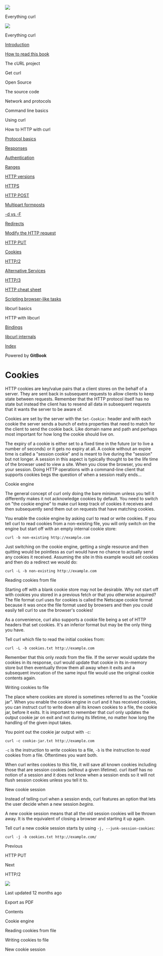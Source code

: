 <a href="../index.html" class="link-a079aa82--primary-53a25e66--logoLink-10d08504"></a>

<img src="https://gblobscdn.gitbook.com/orgs%2F-LxuH0qSm4xO9nWfEBlB%2Favatar.png?alt=media" class="image-67b14f24--avatar-1c1d03ec" />

<span class="text-4505230f--UIH400-4e41e82a--textContentFamily-49a318e1--spaceNameText-677c2969">Everything curl</span>

<a href="../index.html" class="link-a079aa82--primary-53a25e66--logoLink-10d08504"></a>

<img src="https://gblobscdn.gitbook.com/orgs%2F-LxuH0qSm4xO9nWfEBlB%2Favatar.png?alt=media" class="image-67b14f24--avatar-1c1d03ec" />

<span class="text-4505230f--UIH400-4e41e82a--textContentFamily-49a318e1--spaceNameText-677c2969">Everything curl</span>

<a href="../index.html" class="navButton-94f2579c--navButtonClickable-161b88ca"><span class="text-4505230f--UIH300-2063425d--textContentFamily-49a318e1--navButtonLabel-14a4968f">Introduction</span></a>

<a href="../how-to-read.html" class="navButton-94f2579c--navButtonClickable-161b88ca"><span class="text-4505230f--UIH300-2063425d--textContentFamily-49a318e1--navButtonLabel-14a4968f">How to read this book</span></a>

<span class="text-4505230f--UIH300-2063425d--textContentFamily-49a318e1--navButtonLabel-14a4968f">The cURL project</span>

<span class="text-4505230f--UIH300-2063425d--textContentFamily-49a318e1--navButtonLabel-14a4968f">Get curl</span>

<span class="text-4505230f--UIH300-2063425d--textContentFamily-49a318e1--navButtonLabel-14a4968f">Open Source</span>

<span class="text-4505230f--UIH300-2063425d--textContentFamily-49a318e1--navButtonLabel-14a4968f">The source code</span>

<span class="text-4505230f--UIH300-2063425d--textContentFamily-49a318e1--navButtonLabel-14a4968f">Network and protocols</span>

<span class="text-4505230f--UIH300-2063425d--textContentFamily-49a318e1--navButtonLabel-14a4968f">Command line basics</span>

<span class="text-4505230f--UIH300-2063425d--textContentFamily-49a318e1--navButtonLabel-14a4968f">Using curl</span>

<span class="text-4505230f--UIH300-2063425d--textContentFamily-49a318e1--navButtonLabel-14a4968f">How to HTTP with curl</span>

<a href="basics.html" class="navButton-94f2579c--pageItemWithChildrenNested-2c5d8183--navButtonClickable-161b88ca"><span class="text-4505230f--UIH300-2063425d--textContentFamily-49a318e1--navButtonLabel-14a4968f">Protocol basics</span></a>

<a href="response.html" class="navButton-94f2579c--pageItemWithChildrenNested-2c5d8183--navButtonClickable-161b88ca"><span class="text-4505230f--UIH300-2063425d--textContentFamily-49a318e1--navButtonLabel-14a4968f">Responses</span></a>

<a href="auth.html" class="navButton-94f2579c--pageItemWithChildrenNested-2c5d8183--navButtonClickable-161b88ca"><span class="text-4505230f--UIH300-2063425d--textContentFamily-49a318e1--navButtonLabel-14a4968f">Authentication</span></a>

<a href="ranges.html" class="navButton-94f2579c--pageItemWithChildrenNested-2c5d8183--navButtonClickable-161b88ca"><span class="text-4505230f--UIH300-2063425d--textContentFamily-49a318e1--navButtonLabel-14a4968f">Ranges</span></a>

<a href="versions.html" class="navButton-94f2579c--pageItemWithChildrenNested-2c5d8183--navButtonClickable-161b88ca"><span class="text-4505230f--UIH300-2063425d--textContentFamily-49a318e1--navButtonLabel-14a4968f">HTTP versions</span></a>

<a href="https.html" class="navButton-94f2579c--pageItemWithChildrenNested-2c5d8183--navButtonClickable-161b88ca"><span class="text-4505230f--UIH300-2063425d--textContentFamily-49a318e1--navButtonLabel-14a4968f">HTTPS</span></a>

<a href="post.html" class="navButton-94f2579c--pageItemWithChildrenNested-2c5d8183--navButtonClickable-161b88ca"><span class="text-4505230f--UIH300-2063425d--textContentFamily-49a318e1--navButtonLabel-14a4968f">HTTP POST</span></a>

<a href="multipart.html" class="navButton-94f2579c--pageItemWithChildrenNested-2c5d8183--navButtonClickable-161b88ca"><span class="text-4505230f--UIH300-2063425d--textContentFamily-49a318e1--navButtonLabel-14a4968f">Multipart formposts</span></a>

<a href="postvspost.html" class="navButton-94f2579c--pageItemWithChildrenNested-2c5d8183--navButtonClickable-161b88ca"><span class="text-4505230f--UIH300-2063425d--textContentFamily-49a318e1--navButtonLabel-14a4968f">-d vs -F</span></a>

<a href="redirects.html" class="navButton-94f2579c--pageItemWithChildrenNested-2c5d8183--navButtonClickable-161b88ca"><span class="text-4505230f--UIH300-2063425d--textContentFamily-49a318e1--navButtonLabel-14a4968f">Redirects</span></a>

<a href="requests.html" class="navButton-94f2579c--pageItemWithChildrenNested-2c5d8183--navButtonClickable-161b88ca"><span class="text-4505230f--UIH300-2063425d--textContentFamily-49a318e1--navButtonLabel-14a4968f">Modify the HTTP request</span></a>

<a href="put.html" class="navButton-94f2579c--pageItemWithChildrenNested-2c5d8183--navButtonClickable-161b88ca"><span class="text-4505230f--UIH300-2063425d--textContentFamily-49a318e1--navButtonLabel-14a4968f">HTTP PUT</span></a>

<a href="cookies.html" class="navButton-94f2579c--pageItemWithChildrenNested-2c5d8183--navButtonClickable-161b88ca--navButtonOpened-6a88552e"><span class="text-4505230f--UIH300-2063425d--textContentFamily-49a318e1--navButtonLabel-14a4968f">Cookies</span></a>

<a href="http2.html" class="navButton-94f2579c--pageItemWithChildrenNested-2c5d8183--navButtonClickable-161b88ca"><span class="text-4505230f--UIH300-2063425d--textContentFamily-49a318e1--navButtonLabel-14a4968f">HTTP/2</span></a>

<a href="altsvc.html" class="navButton-94f2579c--pageItemWithChildrenNested-2c5d8183--navButtonClickable-161b88ca"><span class="text-4505230f--UIH300-2063425d--textContentFamily-49a318e1--navButtonLabel-14a4968f">Alternative Services</span></a>

<a href="http3.html" class="navButton-94f2579c--pageItemWithChildrenNested-2c5d8183--navButtonClickable-161b88ca"><span class="text-4505230f--UIH300-2063425d--textContentFamily-49a318e1--navButtonLabel-14a4968f">HTTP/3</span></a>

<a href="cheatsheet.html" class="navButton-94f2579c--pageItemWithChildrenNested-2c5d8183--navButtonClickable-161b88ca"><span class="text-4505230f--UIH300-2063425d--textContentFamily-49a318e1--navButtonLabel-14a4968f">HTTP cheat sheet</span></a>

<a href="browserlike.html" class="navButton-94f2579c--pageItemWithChildrenNested-2c5d8183--navButtonClickable-161b88ca"><span class="text-4505230f--UIH300-2063425d--textContentFamily-49a318e1--navButtonLabel-14a4968f">Scripting browser-like tasks</span></a>

<span class="text-4505230f--UIH300-2063425d--textContentFamily-49a318e1--navButtonLabel-14a4968f">libcurl basics</span>

<span class="text-4505230f--UIH300-2063425d--textContentFamily-49a318e1--navButtonLabel-14a4968f">HTTP with libcurl</span>

<a href="../bindings.html" class="navButton-94f2579c--navButtonClickable-161b88ca"><span class="text-4505230f--UIH300-2063425d--textContentFamily-49a318e1--navButtonLabel-14a4968f">Bindings</span></a>

<a href="../internals.html" class="navButton-94f2579c--navButtonClickable-161b88ca"><span class="text-4505230f--UIH300-2063425d--textContentFamily-49a318e1--navButtonLabel-14a4968f">libcurl internals</span></a>

<a href="../bookindex.html" class="navButton-94f2579c--navButtonClickable-161b88ca"><span class="text-4505230f--UIH300-2063425d--textContentFamily-49a318e1--navButtonLabel-14a4968f">Index</span></a>

<a href="https://www.gitbook.com/?utm_source=content&amp;utm_medium=trademark&amp;utm_campaign=curl-1" class="reset-3c756112--trademark-a8da4b94"></a>

<span class="text-4505230f--TextH200-a3425406--textUIFamily-5ebd8e40">Powered by **GitBook**</span>

<span class="text-4505230f--DisplayH900-bfb998fa--textContentFamily-49a318e1">Cookies</span>
============================================================================================

<span class="text-4505230f--UIH300-2063425d--textUIFamily-5ebd8e40--text-8ee2c8b2"></span>

<span class="text-4505230f--UIH300-2063425d--textUIFamily-5ebd8e40--text-8ee2c8b2"></span>

<span class="text-4505230f--TextH400-3033861f--textContentFamily-49a318e1"><span data-key="2a85639aa89c47269c3c69075221440a"><span data-offset-key="2a85639aa89c47269c3c69075221440a:0">HTTP cookies are key/value pairs that a client stores on the behalf of a server. They are sent back in subsequent requests to allow clients to keep state between requests. Remember that the HTTP protocol itself has no state but instead the client has to resend all data in subsequent requests that it wants the server to be aware of.</span></span></span>

<span class="text-4505230f--TextH400-3033861f--textContentFamily-49a318e1"><span data-key="f4bc2bcbe9b147c688b8f2821f3cdc8a"><span data-offset-key="f4bc2bcbe9b147c688b8f2821f3cdc8a:0">Cookies are set by the server with the </span><span data-offset-key="f4bc2bcbe9b147c688b8f2821f3cdc8a:1">`Set-Cookie:`</span><span data-offset-key="f4bc2bcbe9b147c688b8f2821f3cdc8a:2"> header and with each cookie the server sends a bunch of extra properties that need to match for the client to send the cookie back. Like domain name and path and perhaps most important for how long the cookie should live on.</span></span></span>

<span class="text-4505230f--TextH400-3033861f--textContentFamily-49a318e1"><span data-key="846d7abea5224e08b22a2d7a0d9635dd"><span data-offset-key="846d7abea5224e08b22a2d7a0d9635dd:0">The expiry of a cookie is either set to a fixed time in the future (or to live a number of seconds) or it gets no expiry at all. A cookie without an expire time is called a "session cookie" and is meant to live during the "session" but not longer. A session in this aspect is typically thought to be the life time of the browser used to view a site. When you close the browser, you end your session. Doing HTTP operations with a command-line client that supports cookies begs the question of when a session really ends…</span></span></span>

<span class="text-4505230f--HeadingH700-04e1a2a3--textContentFamily-49a318e1"><span data-key="fe290c5b5e1e420c9bd52df02d059c76"><span data-offset-key="fe290c5b5e1e420c9bd52df02d059c76:0">Cookie engine</span></span></span>

<span class="text-4505230f--TextH400-3033861f--textContentFamily-49a318e1"><span data-key="b600a54466e7446fb8b3206fe6099812"><span data-offset-key="b600a54466e7446fb8b3206fe6099812:0">The general concept of curl only doing the bare minimum unless you tell it differently makes it not acknowledge cookies by default. You need to switch on "the cookie engine" to make curl keep track of cookies it receives and then subsequently send them out on requests that have matching cookies.</span></span></span>

<span class="text-4505230f--TextH400-3033861f--textContentFamily-49a318e1"><span data-key="e5e7c0b093a34577871467bf5d0fd2d2"><span data-offset-key="e5e7c0b093a34577871467bf5d0fd2d2:0">You enable the cookie engine by asking curl to read or write cookies. If you tell curl to read cookies from a non-existing file, you will only switch on the engine but start off with an empty internal cookie store:</span></span></span>

    curl -b non-existing http://example.com

<span class="text-4505230f--TextH400-3033861f--textContentFamily-49a318e1"><span data-key="e890dba0149045fabaf20599b839276c"><span data-offset-key="e890dba0149045fabaf20599b839276c:0">Just switching on the cookie engine, getting a single resource and then quitting would be pointless as curl would have no chance to actually send any cookies it received. Assuming the site in this example would set cookies and then do a redirect we would do:</span></span></span>

    curl -L -b non-existing http://example.com

<span class="text-4505230f--HeadingH700-04e1a2a3--textContentFamily-49a318e1"><span data-key="a5aa83b6b8db45b69dfd1793e5827043"><span data-offset-key="a5aa83b6b8db45b69dfd1793e5827043:0">Reading cookies from file</span></span></span>

<span class="text-4505230f--TextH400-3033861f--textContentFamily-49a318e1"><span data-key="f87e1baf0bd7490aa0f4849a31392cf7"><span data-offset-key="f87e1baf0bd7490aa0f4849a31392cf7:0">Starting off with a blank cookie store may not be desirable. Why not start off with cookies you stored in a previous fetch or that you otherwise acquired? The file format curl uses for cookies is called the Netscape cookie format because it was once the file format used by browsers and then you could easily tell curl to use the browser's cookies!</span></span></span>

<span class="text-4505230f--TextH400-3033861f--textContentFamily-49a318e1"><span data-key="3ca7b0835fe54992941ca9ba9155b88a"><span data-offset-key="3ca7b0835fe54992941ca9ba9155b88a:0">As a convenience, curl also supports a cookie file being a set of HTTP headers that set cookies. It's an inferior format but may be the only thing you have.</span></span></span>

<span class="text-4505230f--TextH400-3033861f--textContentFamily-49a318e1"><span data-key="a29758a9b6a24decbfc78733bdbd1ecd"><span data-offset-key="a29758a9b6a24decbfc78733bdbd1ecd:0">Tell curl which file to read the initial cookies from:</span></span></span>

    curl -L -b cookies.txt http://example.com

<span class="text-4505230f--TextH400-3033861f--textContentFamily-49a318e1"><span data-key="1ad77400327e495791b72eb030a60a45"><span data-offset-key="1ad77400327e495791b72eb030a60a45:0">Remember that this only </span><span data-offset-key="1ad77400327e495791b72eb030a60a45:1">*reads*</span><span data-offset-key="1ad77400327e495791b72eb030a60a45:2"> from the file. If the server would update the cookies in its response, curl would update that cookie in its in-memory store but then eventually throw them all away when it exits and a subsequent invocation of the same input file would use the original cookie contents again.</span></span></span>

<span class="text-4505230f--HeadingH700-04e1a2a3--textContentFamily-49a318e1"><span data-key="89d4aff8bee84a4695be78eb01b0db6b"><span data-offset-key="89d4aff8bee84a4695be78eb01b0db6b:0">Writing cookies to file</span></span></span>

<span class="text-4505230f--TextH400-3033861f--textContentFamily-49a318e1"><span data-key="62298c6501f04909bd421e7f59f74724"><span data-offset-key="62298c6501f04909bd421e7f59f74724:0">The place where cookies are stored is sometimes referred to as the "cookie jar". When you enable the cookie engine in curl and it has received cookies, you can instruct curl to write down all its known cookies to a file, the cookie jar, before it exits. It is important to remember that curl only updates the output cookie jar on exit and not during its lifetime, no matter how long the handling of the given input takes.</span></span></span>

<span class="text-4505230f--TextH400-3033861f--textContentFamily-49a318e1"><span data-key="5c60aa60ca4448658a386e180aeac1d0"><span data-offset-key="5c60aa60ca4448658a386e180aeac1d0:0">You point out the cookie jar output with </span><span data-offset-key="5c60aa60ca4448658a386e180aeac1d0:1">`-c`</span><span data-offset-key="5c60aa60ca4448658a386e180aeac1d0:2">:</span></span></span>

    curl -c cookie-jar.txt http://example.com

<span class="text-4505230f--TextH400-3033861f--textContentFamily-49a318e1"><span data-key="25885f98169b461eb45a75d93f659268"><span data-offset-key="25885f98169b461eb45a75d93f659268:0">`-c`</span><span data-offset-key="25885f98169b461eb45a75d93f659268:1"> is the instruction to </span><span data-offset-key="25885f98169b461eb45a75d93f659268:2">*write*</span><span data-offset-key="25885f98169b461eb45a75d93f659268:3"> cookies to a file, </span><span data-offset-key="25885f98169b461eb45a75d93f659268:4">`-b`</span><span data-offset-key="25885f98169b461eb45a75d93f659268:5"> is the instruction to </span><span data-offset-key="25885f98169b461eb45a75d93f659268:6">*read*</span><span data-offset-key="25885f98169b461eb45a75d93f659268:7"> cookies from a file. Oftentimes you want both.</span></span></span>

<span class="text-4505230f--TextH400-3033861f--textContentFamily-49a318e1"><span data-key="02888368ceae4c0a8219f828d769ca05"><span data-offset-key="02888368ceae4c0a8219f828d769ca05:0">When curl writes cookies to this file, it will save all known cookies including those that are session cookies (without a given lifetime). curl itself has no notion of a session and it does not know when a session ends so it will not flush session cookies unless you tell it to.</span></span></span>

<span class="text-4505230f--HeadingH700-04e1a2a3--textContentFamily-49a318e1"><span data-key="e60de94942924a249b3193d5e1334708"><span data-offset-key="e60de94942924a249b3193d5e1334708:0">New cookie session</span></span></span>

<span class="text-4505230f--TextH400-3033861f--textContentFamily-49a318e1"><span data-key="369c0f3ce3e6456c8820479a329394eb"><span data-offset-key="369c0f3ce3e6456c8820479a329394eb:0">Instead of telling curl when a session ends, curl features an option that lets the user decide when a new session </span><span data-offset-key="369c0f3ce3e6456c8820479a329394eb:1">*begins*</span><span data-offset-key="369c0f3ce3e6456c8820479a329394eb:2">.</span></span></span>

<span class="text-4505230f--TextH400-3033861f--textContentFamily-49a318e1"><span data-key="d6125fc657b844098c6986867f3d0172"><span data-offset-key="d6125fc657b844098c6986867f3d0172:0">A new cookie session means that all the old session cookies will be thrown away. It is the equivalent of closing a browser and starting it up again.</span></span></span>

<span class="text-4505230f--TextH400-3033861f--textContentFamily-49a318e1"><span data-key="efbf653f37b644bb83622d108a49bb95"><span data-offset-key="efbf653f37b644bb83622d108a49bb95:0">Tell curl a new cookie session starts by using </span><span data-offset-key="efbf653f37b644bb83622d108a49bb95:1">`-j, --junk-session-cookies`</span><span data-offset-key="efbf653f37b644bb83622d108a49bb95:2">:</span></span></span>

    curl -j -b cookies.txt http://example.com/

<a href="put.html" class="reset-3c756112--card-6570f064--whiteCard-fff091a4--cardPrevious-56a5e674"></a>

<span class="text-4505230f--TextH200-a3425406--textContentFamily-49a318e1">Previous</span>

<span class="text-4505230f--UIH400-4e41e82a--textContentFamily-49a318e1">HTTP PUT</span>

<a href="http2.html" class="reset-3c756112--card-6570f064--whiteCard-fff091a4--cardNext-19241c42"></a>

<span class="text-4505230f--TextH200-a3425406--textContentFamily-49a318e1">Next</span>

<span class="text-4505230f--UIH400-4e41e82a--textContentFamily-49a318e1">HTTP/2</span>

<img src="https://avatars.githubusercontent.com/u/66654881?v=4" class="image-67b14f24--avatar-1c1d03ec" />

<span class="text-4505230f--TextH200-a3425406--textContentFamily-49a318e1">Last updated 12 months ago</span>

<span class="text-4505230f--UIH300-2063425d--textUIFamily-5ebd8e40">Export as PDF</span>

<span class="text-4505230f--InfoH100-1e92e1d1--textContentFamily-49a318e1">Contents</span>

<a href="cookies.html#cookie-engine" class="reset-3c756112--menuItem-aa02f6ec--menuItemLight-757d5235--menuItemInline-173bdf97--pageTocItem-f4427024"></a>

<span class="text-4505230f--UIH300-2063425d--textContentFamily-49a318e1"><span class="text-4505230f--UIH200-50ead35f--textContentFamily-49a318e1">Cookie engine</span></span>

<a href="cookies.html#reading-cookies-from-file" class="reset-3c756112--menuItem-aa02f6ec--menuItemLight-757d5235--menuItemInline-173bdf97--pageTocItem-f4427024"></a>

<span class="text-4505230f--UIH300-2063425d--textContentFamily-49a318e1"><span class="text-4505230f--UIH200-50ead35f--textContentFamily-49a318e1">Reading cookies from file</span></span>

<a href="cookies.html#writing-cookies-to-file" class="reset-3c756112--menuItem-aa02f6ec--menuItemLight-757d5235--menuItemInline-173bdf97--pageTocItem-f4427024"></a>

<span class="text-4505230f--UIH300-2063425d--textContentFamily-49a318e1"><span class="text-4505230f--UIH200-50ead35f--textContentFamily-49a318e1">Writing cookies to file</span></span>

<a href="cookies.html#new-cookie-session" class="reset-3c756112--menuItem-aa02f6ec--menuItemLight-757d5235--menuItemInline-173bdf97--pageTocItem-f4427024"></a>

<span class="text-4505230f--UIH300-2063425d--textContentFamily-49a318e1"><span class="text-4505230f--UIH200-50ead35f--textContentFamily-49a318e1">New cookie session</span></span>
